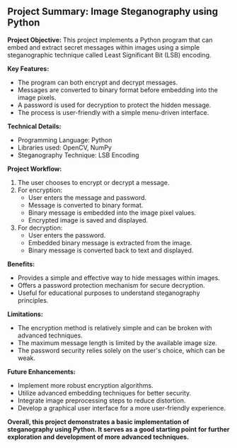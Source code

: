## Project Summary: Image Steganography using Python

**Project Objective:** This project implements a Python program that can embed and extract secret messages within images using a simple steganographic technique called Least Significant Bit (LSB) encoding.

**Key Features:**

* The program can both encrypt and decrypt messages.
* Messages are converted to binary format before embedding into the image pixels.
* A password is used for decryption to protect the hidden message.
* The process is user-friendly with a simple menu-driven interface.

**Technical Details:**

* Programming Language: Python
* Libraries used: OpenCV, NumPy
* Steganography Technique: LSB Encoding

**Project Workflow:**

1. The user chooses to encrypt or decrypt a message.
2. For encryption:
    * User enters the message and password.
    * Message is converted to binary format.
    * Binary message is embedded into the image pixel values.
    * Encrypted image is saved and displayed.
3. For decryption:
    * User enters the password.
    * Embedded binary message is extracted from the image.
    * Binary message is converted back to text and displayed.

**Benefits:**

* Provides a simple and effective way to hide messages within images.
* Offers a password protection mechanism for secure decryption.
* Useful for educational purposes to understand steganography principles.

**Limitations:**

* The encryption method is relatively simple and can be broken with advanced techniques.
* The maximum message length is limited by the available image size.
* The password security relies solely on the user's choice, which can be weak.

**Future Enhancements:**

* Implement more robust encryption algorithms.
* Utilize advanced embedding techniques for better security.
* Integrate image preprocessing steps to reduce distortion.
* Develop a graphical user interface for a more user-friendly experience.

**Overall, this project demonstrates a basic implementation of steganography using Python. It serves as a good starting point for further exploration and development of more advanced techniques.**
